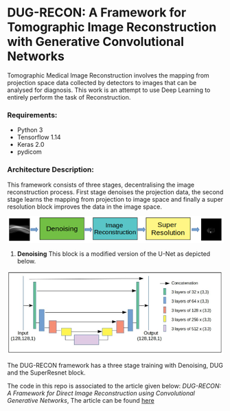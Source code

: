 # DUG-RECON: A Framework for Tomographic Image Reconstruction with Generative Convolutional Networks
Tomographic Medical Image Reconstruction involves the mapping from projection space data collected by detectors to images that can be analysed for diagnosis. This work is an attempt to use Deep Learning to entirely perform the task of Reconstruction. 

### Requirements:
* Python 3
* Tensorflow 1.14
* Keras 2.0
* pydicom 

### Architecture Description:

This framework consists of three stages, decentralising the image reconstruction process. First stage denoises the projection data, the second stage learns the mapping from projection to image space and finally a super resolution block improves the data in the image space.

![Three-stage](https://github.com/sai-sundar/DUG-RECON/blob/main/images/three_stage.png)

1. **Denoising** 
This block is a modified version of the U-Net as depicted below.

![Denoise-stage](https://github.com/sai-sundar/DUG-RECON/blob/main/images/denoise_nn.jpg)


The DUG-RECON framework has a three stage training with Denoising, DUG and the SuperResnet block.

The code in this repo is associated to the article given below:
*DUG-RECON: A Framework for Direct Image Reconstruction using Convolutional Generative Networks*, The article can be found [here](https://doi.org/10.1109/TRPMS.2020.3033172)


